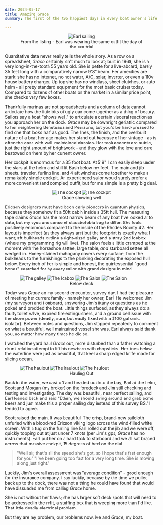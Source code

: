 ```yaml
---
date: 2024-05-17
title: Amazing Grace
summary: The first of the two happiest days in every boat owner's life

---
```


<figure style="width:80%; margin:auto; text-align:center;">
<img src="/images/Earl.webp" alt="Earl sailing"/>
<figcaption style="margin:auto; text-align:center">From the listing - Earl was wearing the same outfit the day of the sea trial</figcaption>
</figure>

Quantitative data never really tells the whole story. As a row on a spreadsheet, _Grace_ certainly isn't much to look at; built in 1969, she is a very long-in-the-tooth 55 years old. She is petite for a live-aboard, barely 35 feet long with a comparatively narrow 9'8" beam. Her amenities are stark: she has no internet, no hot water, A/C, solar, inverter, or even a 110v house battery charger. Up top she has no windlass, sheet clutches, or auto helm - all pretty standard equipment for the most basic cruiser today. Compared to dozens of other boats on the market in a similar price point, she checks very few boxes. 

Thankfully marinas are not spreadsheets and a column of data cannot articulate how the little bits of ugly can come together as a thing of beauty. Sailors say a boat "shows well," to articulate a certain visceral reaction as you approach her on the dock. _Grace_ may be downright geriatric compared to her neighboring Beneteaus and Pearsons, but you'd be hard-pressed to find one that looks half as good. The lines, the finish, and the overbuilt nature of a boat her age makes her stand out _because_ of her vintage - as is often the case with well-maintained classics. Her teak accents are subtle, just the right amount of brightwork - and they glow with the love and care bestowed on them by her current owner.

Her cockpit is enormous for a 35 foot boat. At 5'9" I can easily sleep under the stars at the helm and still fit Bash below my feet. The main and jib sheets, traveler, furling line, and 4 aft winches come together to make a remarkably simple cockpit. An experienced sailor would surely prefer a more convenient (and complex) outfit, but for me simple is a pretty big deal. 

<figure style="width:80%; margin:auto; text-align:center;">
<a href="/images/grace_1.jpeg" target="_BLANK">
<img class="figmany2" src="/images/grace_1.jpeg" alt="The cockpit"/>
</a>
<a href="/images/grace_out4.jpeg" target="_BLANK">
<img class="figmany2" src="/images/grace_out4.png" alt="The cockpit"/>
</a>
<figcaption style="margin:auto; width:100%; text-align:center">Grace showing well</figcaption>
</figure>

Ericson designers must have been early pioneers in quantum physics, because they somehow fit a 50ft cabin inside a 35ft hull. The measuring tape claims _Grace_ has the most narrow beam of any boat I've looked at to date, but my eyes and sense of claustrofobia beg to differ. She feels positively enormous compared to the inside of the Rhodes Bounty 42. Her layout is imperfect (as they always are) but the footprint is exactly what I want; aft bulkheads outline a right-sized galley and a stray 2nd Icebox (where my programming rig will live). The salon feels a little cramped at the moment with the horseshoe settee, large table, _and_ starboard settee all wedged in. Honey-stained mahogany covers every surface, from the bulkheads to the furnishings to the planking decorating the exposed hull below. Every inch of her is simple and honest, the quintessential "good bones" searched for by every sailor with grand designs in mind. 
<figure style="width:80%; margin:auto; text:center;">
<a href="/images/grace_galley.webp" target="_BLANK">
<img class="figmany3" src="/images/grace_galley.webp" alt="The galley"/>
</a>
<a href="/images/grace_icebox.jpeg" target="_BLANK">
<img class="figmany3" src="/images/grace_icebox.jpeg" alt="The Icebox"/>
</a>
 <a href="/images/grace_settee.jpeg" target="_BLANK">
<img class="figmany3" src="/images/grace_settee.jpeg" alt="The Salon"/>
</a>
<a href="/images/grace_settee2.jpeg" target="_BLANK">
<img class="figmany3" src="/images/grace_settee2.webp" alt="The Salon"/>
</a>
<figcaption style="margin:auto; text-align:center">Below deck</figcaption>
</figure>

Today was _Grace_ an my second encounter, survey day. I had the pleasure of meeting her current family - namely her owner, Earl. He  welcomed Jim (my surveyor) and I onboard, answering Jim's litany of questions as he poked and prodded the boat. Little things surfaced, as they always do: a faulty toilet valve, expired fire extinguishers, and a ground cell issue with the shore power (deadly, sure, but easily fixed with a $100 galvanic isolator). Between notes and questions, Jim stopped repeatedly to comment on what a beautiful, well maintained vessel she was. Earl always said thank you, no matter how many times he did so. 

I watched the yard haul _Grace_ out, more disturbed than a father watching a drunk relative attempt to lift his newborn with chopsticks. Her lines below the waterline were just as beautiful, that keel a sharp edged knife made for slicing ocean. 
<figure style="width:80%; margin:auto; text:center;">
<a href="/images/grace_out.jpeg" target="_BLANK">
	<img class="figmany3" src="/images/grace_out.jpeg" alt="The haulout"/>
</a>
<a href="/images/grace_out2.jpeg" target="_BLANK">
<img class="figmany3" src="/images/grace_out2.jpeg" alt="The haulout"/>
</a>
<a href="/images/grace_out5.png" target="_BLANK">
<img class="figmany3" src="/images/grace_out5.png" alt="The haulout"/>
</a>
<figcaption style="margin:auto; text-align:center">Hauling Out</figcaption>
</figure>

Back in the water, we cast off and headed out into the bay, Earl at the helm, Scott and Morgan (my broker) on the foredeck and Jim still checking and testing and investigating. The day was beautiful, near perfect sailing, and Earl leaned back and said "Ethan, we should swing around and grab some beers and just make this a proper sailing day instead of this survey BS." I tended to agree. 

Scott raised the main. It was beautiful. The crisp, brand-new sailcloth unfurled with a blood-red Ericson viking logo across the wind-filled white screen. With a tug on the furling line Earl rolled out the jib and we were off, quickly topping out at just under 7 knots (per Jim's gps, _Grace_ has no instruments). Earl put her on a hard tack to starboard and we all sat braced across that massive cockpit, 15 degrees of heel on the dial. 

> "Well sir, that's all the speed she's got, so I hope that's fast enough for you" 
"I've been going too fast for a very long time. She is moving along just right."

Luckily, Jim's overall assessment was "average condition" - good enough for the insurance company. I say luckily, because by the time we pulled back up to the dock, there was not a thing he could have found that would have dissuaded me from calling _Grace_ home.

She is not without her flaws; she has larger soft deck spots that will need to be addressed in the refit, a stuffing box that is weeping more than I'd like. That little deadly electrical problem.

But they are my problem, our problems now. Me and _Grace_, my boat. 

<style>
figure a {
    text-decoration: none;
}
@media screen and (min-width: 500px) {
.figmany3 {
  display: inline-block;
  max-width: 30%;
 }}
.figmany2 {
  display: inline-block;
  max-width: 48%;
 }}
 
 </style>
<!--stackedit_data:
eyJoaXN0b3J5IjpbMTc3NzA4NzgxN119
-->